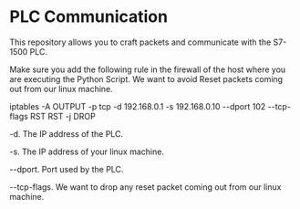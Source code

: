 # PLC Communication
This repository allows you to craft packets and communicate with the S7-1500 PLC.

Make sure you add the following rule in the firewall of the host where you are executing the Python Script. We want to avoid Reset packets coming out from our linux machine. 

iptables -A OUTPUT -p tcp -d 192.168.0.1 -s 192.168.0.10 --dport 102 --tcp-flags RST RST -j DROP

-d. The IP address of the PLC.

-s. The IP address of your linux machine.

--dport. Port used by the PLC.

--tcp-flags. We want to drop any reset packet coming out from our linux machine. 
